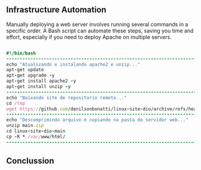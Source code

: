 ## Infrastructure Automation
Manually deploying a web server involves running several commands in a specific order. A Bash script can automate these steps, saving you time and effort, especially if you need to deploy Apache on multiple servers.

```ruby

#!/bin/bash
----------------------------------------------------------------------------------
echo "Atualizando e instalando apache2 e unzip..."
apt-get update
apt-get upgrade -y
apt-get install apache2 -y
apt-get install unzip -y
----------------------------------------------------------------------------------
echo "Baixando site de repositorio remoto..."
cd /tmp
wget https://github.com/denilsonbonatti/linux-site-dio/archive/refs/heads/main.zip
----------------------------------------------------------------------------------
echo "Descomprimindo arquivo e copiando na pasta do servidor web..."
unzip main.zip
cd linux-site-dio-main
cp -R * /var/www/html/
----------------------------------------------------------------------------------

```
## Conclussion
